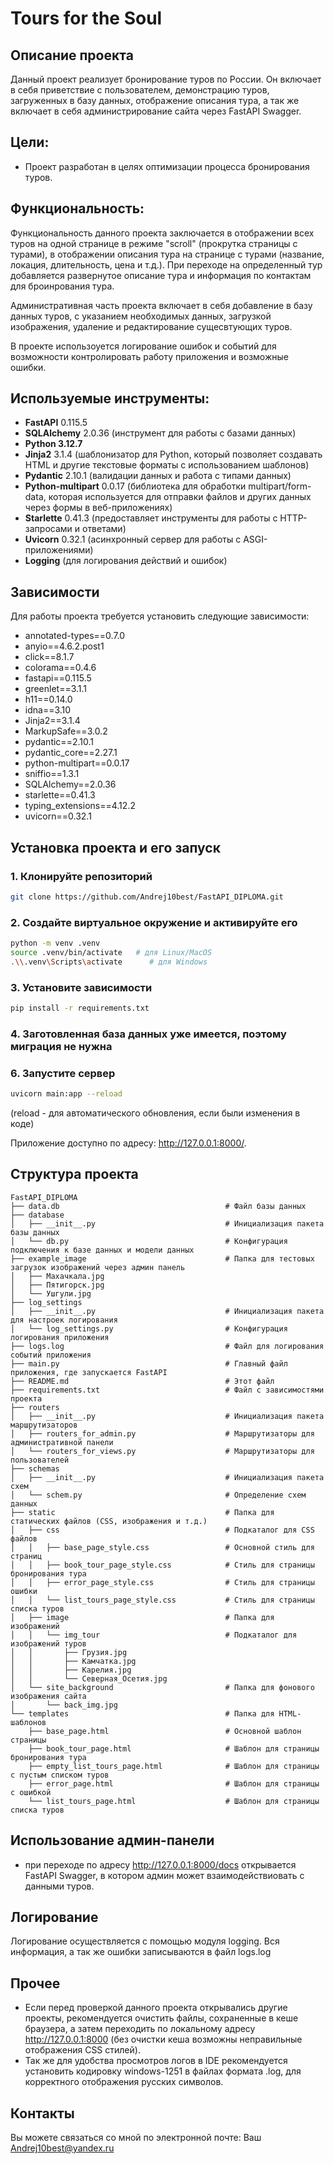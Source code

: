 # **Tours for the Soul**

## **Описание проекта**

Данный проект реализует бронирование туров по России. Он включает в себя приветствие с пользователем, демонстрацию туров, загруженных в базу данных, отображение описания тура, а так же включает в себя администрирование сайта через FastAPI Swagger.

## **Цели:**

- Проект разработан в целях оптимизации процесса бронирования туров.

## **Функциональность:**

Функциональность данного проекта заключается в отображении всех туров на одной странице в режиме "scroll" (прокрутка страницы с турами), в отображении описания тура на странице с турами (название, локация, длительность, цена и т.д.). При переходе на определенный тур добавляется развернутое описание тура и информация по контактам для броинрования тура.

Административная часть проекта включает в себя добавление в базу данных туров, с указанием необходимых данных, загрузкой изображения, удаление и редактирование сущесвтующих туров.

В проекте использоуется логирование ошибок и событий для возможности контролировать работу приложения и возможные ошибки. 

## **Используемые инструменты:**

- **FastAPI** 0.115.5
- **SQLAlchemy** 2.0.36 (инструмент для работы с базами данных)
- **Python 3.12.7**
- **Jinja2** 3.1.4 (шаблонизатор для Python, который позволяет создавать HTML и другие текстовые форматы с использованием шаблонов)
- **Pydantic** 2.10.1 (валидации данных и работа с типами данных)
- **Python-multipart** 0.0.17 (библиотека для обработки multipart/form-data, которая используется для отправки файлов и других данных через формы в веб-приложениях)
- **Starlette** 0.41.3 (предоставляет инструменты для работы с HTTP-запросами и ответами)
- **Uvicorn** 0.32.1 (асинхронный сервер для работы с ASGI-приложениями)
- **Logging** (для логирования действий и ошибок)

## **Зависимости**

Для работы проекта требуется установить следующие зависимости:

- annotated-types==0.7.0
- anyio==4.6.2.post1
- click==8.1.7
- colorama==0.4.6
- fastapi==0.115.5
- greenlet==3.1.1
- h11==0.14.0
- idna==3.10
- Jinja2==3.1.4
- MarkupSafe==3.0.2
- pydantic==2.10.1
- pydantic_core==2.27.1
- python-multipart==0.0.17
- sniffio==1.3.1
- SQLAlchemy==2.0.36
- starlette==0.41.3
- typing_extensions==4.12.2
- uvicorn==0.32.1

## **Установка проекта и его запуск**

### 1. Клонируйте репозиторий

```bash
git clone https://github.com/Andrej10best/FastAPI_DIPLOMA.git
```

### 2. Создайте виртуальное окружение и активируйте его

```bash
python -m venv .venv
source .venv/bin/activate   # для Linux/MacOS
.\\.venv\Scripts\activate      # для Windows
```
### 3. Установите зависимости

```bash
pip install -r requirements.txt
```
###  4. Заготовленная база данных уже имеется, поэтому миграция не нужна

### 6. Запустите сервер

```bash
uvicorn main:app --reload
```
(reload - для автоматического обновления, если были изменения в коде)

Приложение доступно по адресу: http://127.0.0.1:8000/.

## Структура проекта

```
FastAPI_DIPLOMA
├── data.db                                     # Файл базы данных
├── database 
│   ├── __init__.py                             # Инициализация пакета базы данных
│   └── db.py                                   # Конфигурация подключения к базе данных и модели данных
├── example_image                               # Папка для тестовых загрузок изображений через админ панель
│   ├── Махачкала.jpg
│   ├── Пятигорск.jpg 
│   └── Ушгули.jpg 
├── log_settings
│   ├── __init__.py                             # Инициализация пакета для настроек логирования
│   └── log_settings.py                         # Конфигурация логирования приложения
├── logs.log                                    # Файл для логирования событий приложения
├── main.py                                     # Главный файл приложения, где запускается FastAPI
├── README.md                                   # Этот файл
├── requirements.txt                            # Файл с зависимостями проекта
├── routers
│   ├── __init__.py                             # Инициализация пакета маршрутизаторов
│   ├── routers_for_admin.py                    # Маршрутизаторы для административной панели
│   └── routers_for_views.py                    # Маршрутизаторы для пользователей
├── schemas
│   ├── __init__.py                             # Инициализация пакета схем
│   └── schem.py                                # Определение схем данных
├── static                                      # Папка для статических файлов (CSS, изображения и т.д.)
│   ├── css                                     # Подкаталог для CSS файлов
│   │   ├── base_page_style.css                 # Основной стиль для страниц
│   │   ├── book_tour_page_style.css            # Стиль для страницы бронирования тура
│   │   ├── error_page_style.css                # Стиль для страницы ошибки
│   │   └── list_tours_page_style.css           # Стиль для страницы списка туров
│   ├── image                                   # Папка для изображений
│   │   └── img_tour                            # Подкаталог для изображений туров
│   │       ├── Грузия.jpg 
│   │       ├── Камчатка.jpg
│   │       ├── Карелия.jpg
│   │       └── Северная_Осетия.jpg
│   └── site_background                         # Папка для фонового изображения сайта
│       └── back_img.jpg
└── templates                                   # Папка для HTML-шаблонов
    ├── base_page.html                          # Основной шаблон страницы
    ├── book_tour_page.html                     # Шаблон для страницы бронирования тура
    ├── empty_list_tours_page.html              # Шаблон для страницы с пустым списком туров
    ├── error_page.html                         # Шаблон для страницы с ошибкой
    └── list_tours_page.html                    # Шаблон для страницы списка туров
```

## Использование админ-панели

- при переходе по адресу http://127.0.0.1:8000/docs открывается FastAPI Swagger, в котором админ может взаимодействиовать с данными туров.

## Логирование

Логирование осуществляется с помощью модуля logging. Вся информация, а так же ошибки записываются в файл logs.log

## Прочее

- Если перед проверкой данного проекта открывались другие проекты, рекомендуется очистить файлы, сохраненные в кеше браузера, а затем переходить по локальному адресу http://127.0.0.1:8000 (без очистки кеша возможны неправильные отображения CSS стилей).
- Так же для удобства просмотров логов в IDE рекомендуется установить кодировку windows-1251 в файлах формата .log, для корректного отображения русских символов.

## Контакты

Вы можете связаться со мной по электронной почте:
Ваш Andrej10best@yandex.ru